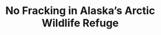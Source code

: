 ---
title: No Fracking in Alaska’s Arctic Wildlife Refuge
url: 'https://act.nrdc.org/letter/welcome-arctic-190603'
countries:
  - us
categories:
  - 3d78ba9a-4f85-464b-a330-1cfb5c137328
tags:
  - politics
description: >-
  Alaska’s Arctic National Wildlife Refuge is one of our last truly wild places
  — and it has been off-limits to oil companies for decades. But the Trump
  administration is closer than any administration in history to tearing open
  the Arctic Refuge for destructive oil and gas drilling.
image: null
blueprint: action

---